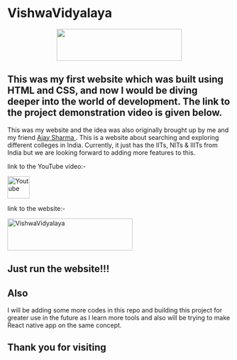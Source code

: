 # VishwaVidyalaya

<p align="center">
<img src="https://github.com/animesh30-dev/VishwaVidyalaya_main/assets/146109979/4ef04d14-20ba-449f-9e70-06527183ec61" width="282" height="72" />
</p>

 
## This was my first website which was built using HTML and CSS, and now I would be diving deeper into the world of development. The link to the project demonstration video is given below.
This was my website and the idea was also originally brought up by me and my friend <a href=" https://github.com/AjaySh1"> Ajay Sharma </a>. This is a website about searching and exploring different colleges in India. Currently, it just has the IITs, NITs & IIITs from India but we are looking forward to adding more features to this.

link to the YouTube video:-
<p align="left">
    <a href="https://animesh30-dev.github.io/VishwaVidyalaya_main/"><img alt="Youtube" title="Youtube"  src="https://github.com/animesh30-dev/react-native-food-delivery-app/assets/146109979/10e7714d-1f5f-4c23-b178-2ffe733a1275" width="50" height="50"/></a>
    <p>
link to the website:-
<p align="left">
    <a href="https://animesh30-dev.github.io/VishwaVidyalaya_main/"><img alt="VishwaVidyalaya"  src="https://github.com/animesh30-dev/VishwaVidyalaya_main/assets/146109979/4ef04d14-20ba-449f-9e70-06527183ec61" width="282" height="72"/></a>
    <p>
     


## Just run the website!!!


## Also
I will be adding some more codes in this repo and building this project for greater use in the future as I learn more tools and also will be trying to make React native app on the same concept.


## Thank you for visiting 
